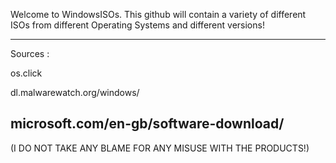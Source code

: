 Welcome to WindowsISOs. This github will contain a variety of different ISOs from different Operating Systems and different versions!

---------
Sources :

os.click

dl.malwarewatch.org/windows/

microsoft.com/en-gb/software-download/
---------

(I DO NOT TAKE ANY BLAME FOR ANY MISUSE WITH THE PRODUCTS!)
